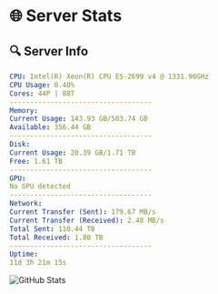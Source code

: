# 🌐 Server Stats
## 🔍 Server Info
```yaml
CPU: Intel(R) Xeon(R) CPU E5-2699 v4 @ 1331.96GHz
CPU Usage: 0.40%
Cores: 44P | 88T
-----------------------------------
Memory:
Current Usage: 143.93 GB/503.74 GB
Available: 356.44 GB
-----------------------------------
Disk:
Current Usage: 20.39 GB/1.71 TB
Free: 1.61 TB
-----------------------------------
GPU:
No GPU detected
-----------------------------------
Network:
Current Transfer (Sent): 179.67 MB/s
Current Transfer (Received): 2.48 MB/s
Total Sent: 110.44 TB
Total Received: 1.80 TB
-----------------------------------
Uptime:
11d 3h 21m 15s
```
![GitHub Stats](https://img.shields.io/badge/Updated-2025-02-19_02:04:33-blue)